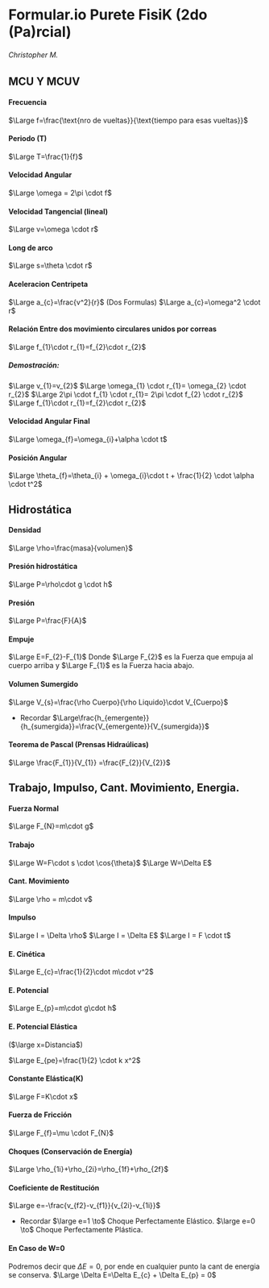 # Formular.io Purete FisiK (2do (Pa)rcial)
###### Christopher M.
## MCU Y MCUV

#### Frecuencia
$\Large f=\frac{\text{nro de vueltas}}{\text{tiempo para esas vueltas}}$

#### Periodo (T)
$\Large T=\frac{1}{f}$

#### Velocidad Angular
$\Large \omega = 2\pi \cdot f$

#### Velocidad Tangencial (lineal)
$\Large v=\omega \cdot r$

#### Long de arco
$\Large s=\theta \cdot r$

#### Aceleracion Centripeta
$\Large a_{c}=\frac{v^2}{r}$
(Dos Formulas)
$\Large a_{c}=\omega^2 \cdot r$

#### Relación Entre dos movimiento circulares unidos por correas
$\Large f_{1}\cdot r_{1}=f_{2}\cdot r_{2}$
##### Demostración:
$\Large v_{1}=v_{2}$
$\Large \omega_{1} \cdot r_{1}= \omega_{2} \cdot r_{2}$
$\Large  2\pi \cdot f_{1} \cdot r_{1}= 2\pi \cdot f_{2} \cdot r_{2}$
$\Large f_{1}\cdot r_{1}=f_{2}\cdot r_{2}$

#### Velocidad Angular Final
$\Large \omega_{f}=\omega_{i}+\alpha \cdot t$

#### Posición Angular
$\Large \theta_{f}=\theta_{i} + \omega_{i}\cdot t + \frac{1}{2} \cdot \alpha \cdot t^2$

## Hidrostática

#### Densidad
$\Large \rho=\frac{masa}{volumen}$

#### Presión hidrostática
$\Large P=\rho\cdot g \cdot h$

#### Presión
$\Large P=\frac{F}{A}$

#### Empuje
$\Large E=F_{2}-F_{1}$
Donde $\Large F_{2}$ es la Fuerza que empuja al cuerpo arriba y $\Large F_{1}$ es la Fuerza hacia abajo.

#### Volumen Sumergido
$\Large V_{s}=\frac{\rho Cuerpo}{\rho Liquido}\cdot V_{Cuerpo}$

- Recordar
$\Large\frac{h_{emergente}}{h_{sumergida}}=\frac{V_{emergente}}{V_{sumergida}}$

#### Teorema de Pascal (Prensas Hidraúlicas)
$\Large \frac{F_{1}}{V_{1}} =\frac{F_{2}}{V_{2}}$

## Trabajo, Impulso, Cant. Movimiento, Energia.

#### Fuerza Normal
$\Large F_{N}=m\cdot g$

#### Trabajo
$\Large W=F\cdot s \cdot \cos{\theta}$
$\Large W=\Delta E$

#### Cant. Movimiento
$\Large \rho = m\cdot v$

#### Impulso
$\Large I = \Delta \rho$
$\Large I = \Delta E$
$\Large I = F \cdot t$

#### E. Cinética
$\Large E_{c}=\frac{1}{2}\cdot m\cdot v^2$

#### E. Potencial
$\Large E_{p}=m\cdot g\cdot h$

#### E. Potencial Elástica
($\large x=Distancia$)

$\Large E_{pe}=\frac{1}{2} \cdot k x^2$

#### Constante Elástica(K)
$\Large F=K\cdot x$

#### Fuerza de Fricción
$\Large F_{f}=\mu \cdot F_{N}$
#### Choques (Conservación de Energía)
$\Large \rho_{1i}+\rho_{2i}=\rho_{1f}+\rho_{2f}$

#### Coeficiente de Restitución
$\Large e=-\frac{v_{f2}-v_{f1}}{v_{2i}-v_{1i}}$
- Recordar
$\large e=1 \to$ Choque Perfectamente Elástico.
$\large e=0 \to$ Choque Perfectamente Plástica.

#### En Caso de W=0
Podremos decir que $\Delta E=0$, por ende en cualquier punto la cant de energia se conserva.
$\Large \Delta E=\Delta E_{c} + \Delta E_{p} = 0$
